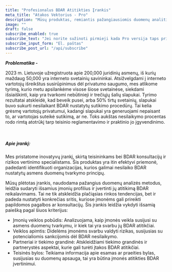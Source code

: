 ```yaml
---
title: "Profesionalus BDAR Atitikties Įrankis"
meta_title: "Atakos Vektorius - Pro"
description: "Mūsų produktas, remiantis pažangiausiomis duomenų analitikos technologijomis, užtikrina, kad teisininkai ir kiti specialistai galėtų efektyviai nustatyti ir tvarkyti BDAR atitikties klausimus. Tai yra būtina įranga kiekvienam, siekiančiam užtikrinti duomenų apsaugos standartų laikymąsi ir mažinti susijusias rizikas."
image: ""
draft: false
subscribe_enabled: true
subscribe_text: "Jei norite sužinoti pirmieji kada Pro versija taps prieinama, mes galime jums pranešti:"
subscribe_input_form: "El. paštas"
subscribe_post_url: "/api/subscribe"
---
```


***Problematika -*** 

2023 m. Lietuvoje užregistruota apie 200,000 juridinių asmenų, iš kurių maždaug 50,000 yra interneto svetainių savininkai. Atsižvelgdami į interneto vartotojų išreikštus susirūpinimus dėl privatumo saugumo, mes atlikome tyrimą, kurio metu apsilankėme visose šiose svetainėse, siekdami išsiaiškinti, kaip yra tvarkomi nebūtinieji ir trečiųjų šalių slapukai. Tyrimo rezultatai atskleidė, kad beveik pusei, arba 50% tirtų svetainių, slapukai buvo sukurti nesilaikant BDAR nustatytų sutikimo procedūrų. Tai kelia grėsmę vartotojų privatumui, kadangi slapukai yra generuojami nepaisant to, ar vartotojas suteikė sutikimą, ar ne. Toks aukštas nesilaikymo procentas rodo rimtą atotrūkį tarp teisinio reglamentavimo ir praktinio jo įgyvendinimo. 


<br/>

##### Apie įrankį:

Mes pristatome inovatyvų įrankį, skirtą teisininkams bei BDAR konsultacijų ir rizikos vertinimo specialistams. Šis produktas yra itin efektyvi priemonė, padedanti identifikuoti organizacijas, kurios galimai nesilaiko BDAR nustatytų asmens duomenų tvarkymo principų.
<br/>

Mūsų plėtotas įrankis, naudodama pažangius duomenų analizės metodus, leidžia sudaryti išsamius įmonių profilius ir įvertinti jų atitikimą BDAR reikalavimams. Tai ne tik atskleidžia plačiąsias rinkos tendencijas, bet ir padeda nustatyti konkrečias sritis, kuriose įmonėms gali prireikti papildomos pagalbos ar konsultacijų. Šis įrankis leidžia vykdyti išsamią paiešką pagal šiuos kriterijus:
<br/>

* Įmonių veiklos pobūdis: Analizuojama, kaip įmonės veikla susijusi su asmens duomenų tvarkymu, ir kiek tai yra svarbu jų BDAR atitikčiai.
* Veiklos apimtis: Didelėms įmonėms svarbu valdyti rizikas, susijusias su potencialiomis sankcijomis dėl BDAR nesilaikymo.
* Partneriai ir tiekimo grandinė: Atskleidžiami tiekimo grandinės ir partnerystės aspektai, kurie gali turėti įtakos BDAR atitikčiai.
* Teisinės bylos: Teikiama informacija apie esamas ar praeities bylas, susijusias su duomenų apsauga, tai yra būtina įmonės atitikties BDAR įvertinimui.

<br/>
<br/>